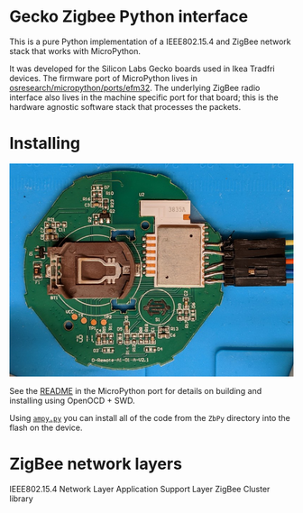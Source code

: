 # Gecko Zigbee Python interface

This is a pure Python implementation of a IEEE802.15.4 and ZigBee network stack
that works with MicroPython.

It was developed for the Silicon Labs Gecko boards used in
Ikea Tradfri devices.  The firmware port of MicroPython lives in
[osresearch/micropython/ports/efm32](https://github.com/osresearch/micropython/tree/efm32/ports/efm32).
The underlying ZigBee radio interface also lives in the machine specific
port for that board; this is the hardware agnostic software stack that
processes the packets.

# Installing

![Ikea Tradfri remote with header attached](images/ikea-remote.jpg)

See the
[README](https://github.com/osresearch/micropython/blob/efm32/ports/efm32/README.md)
in the MicroPython port for details on building and installing using OpenOCD + SWD.

Using [`ampy.py`](https://learn.adafruit.com/micropython-basics-load-files-and-run-code/install-ampy) you can
install all of the code from the `ZbPy` directory into the flash on the device.

# ZigBee network layers

IEEE802.15.4
Network Layer
Application Support Layer
ZigBee Cluster library

